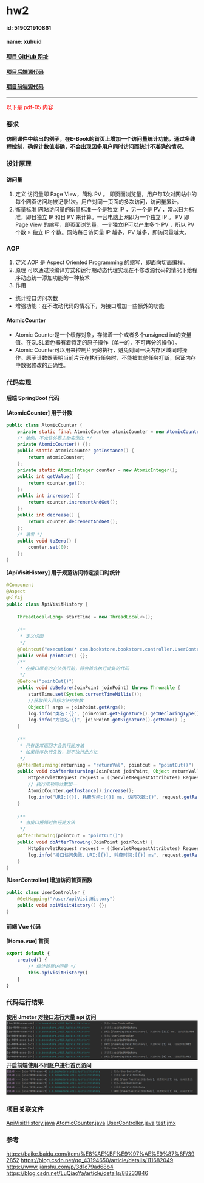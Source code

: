 # hw2
#### id: 519021910861
#### name: xuhuid
#### [项目 GitHub 网址](https://github.com/WilliamX1/bookstore.git/)
#### [项目后端源代码](./backend_src)
#### [项目前端源代码](./frontend_src)
------
<font color=red> 以下是 pdf-05 内容 </font>

### 要求
**仿照课件中给出的例子，在E-Book的首页上增加一个访问量统计功能，通过多线程控制，确保计数值准确，不会出现因多用户同时访问而统计不准确的情况。**

### 设计原理
#### 访问量
1. 定义
访问量即 Page View，简称 PV 。 即页面浏览量，用户每1次对网站中的每个网页访问均被记录1次。用户对同一页面的多次访问，访问量累计。
2. 衡量标准
网站访问量的衡量标准一个是独立 IP ，另一个是 PV ，常以日为标准，即日独立 IP 和日 PV 来计算。一台电脑上网即为一个独立 IP 。 PV 即 Page View 的缩写，即页面浏览量，一个独立IP可以产生多个 PV ，所以 PV 个数 $\geq$ 独立 IP 个数。网站每日访问量 IP 越多，PV 越多，即访问量越大。
### AOP
1. 定义
AOP 是 Aspect Oriented Programming 的缩写，即面向切面编程。
2. 原理
可以通过预编译方式和运行期动态代理实现在不修改源代码的情况下给程序动态统一添加功能的一种技术
3. 作用
* 统计接口访问次数
* 增强功能：在不改动代码的情况下，为接口增加一些额外的功能
#### AtomicCounter
* Atomic Counter是一个缓存对象，存储着一个或者多个unsigned int的变量值。在GLSL着色器有着特定的原子操作（单一的，不可再分的操作）。
* Atomic Counter可以用来控制片元的执行，避免对同一块内存区域同时操作。原子计数器表明当前片元在执行任务时，不能被其他任务打断，保证内存中数据修改的正确性。

### 代码实现
#### 后端 SpringBoot 代码
**[AtomicCounter] 用于计数**

```JAVA
public class AtomicCounter {
	private static final AtomicCounter atomicCounter = new AtomicCounter();
	/* 单例，不允许外界主动实例化 */
	private AtomicCounter() {};
	public static AtomicCounter getInstance() {
		return atomicCounter;
	};
	private static AtomicInteger counter = new AtomicInteger();
	public int getValue() {
		return counter.get();
	};
	public int increase() {
		return counter.incrementAndGet();
	};
	public int decrease() {
		return counter.decrementAndGet();
	};
	/* 清零 */
	public void toZero() {
		counter.set(0);
	};
}
```
**[ApiVisitHistory] 用于规范访问特定接口时统计**

```Java
@Component
@Aspect
@Slf4j
public class ApiVisitHistory {

    ThreadLocal<Long> startTime = new ThreadLocal<>();

    /**
     * 定义切面
     */
    @Pointcut("execution(* com.bookstore.bookstore.controller.UserController.apiVisitHistory())")
    public void pointCut() {};
    /**
     * 在接口原有的方法执行前，将会首先执行此处的代码
     */
    @Before("pointCut()")
    public void doBefore(JoinPoint joinPoint) throws Throwable {
        startTime.set(System.currentTimeMillis());
        //获取传入目标方法的参数
        Object[] args = joinPoint.getArgs();
        log.info("类名：{}", joinPoint.getSignature().getDeclaringType().getSimpleName());
        log.info("方法名:{}", joinPoint.getSignature().getName() );
    }

    /**
     * 只有正常返回才会执行此方法
     * 如果程序执行失败，则不执行此方法
     */
    @AfterReturning(returning = "returnVal", pointcut = "pointCut()")
    public void doAfterReturning(JoinPoint joinPoint, Object returnVal) {
        HttpServletRequest request = ((ServletRequestAttributes) RequestContextHolder.getRequestAttributes()).getRequest();
        // 执行成功则计数加一
        AtomicCounter.getInstance().increase();
        log.info("URI:[{}], 耗费时间:[{}] ms, 访问次数:{}", request.getRequestURI(), System.currentTimeMillis() - startTime.get(), AtomicCounter.getInstance().getValue());
    }

    /**
     * 当接口报错时执行此方法
     */
    @AfterThrowing(pointcut = "pointCut()")
    public void doAfterThrowing(JoinPoint joinPoint) {
        HttpServletRequest request = ((ServletRequestAttributes) RequestContextHolder.getRequestAttributes()).getRequest();
        log.info("接口访问失败，URI:[{}], 耗费时间:[{}] ms", request.getRequestURI(), System.currentTimeMillis() - startTime.get());
    }
}
```
**[UserController] 增加访问首页函数**
```Java
public class UserController {
	@GetMapping("/user/apiVisitHistory")
	public void apiVisitHistory() {};
}
```
#### 前端 Vue 代码
**[Home.vue] 首页**
```JavaScript
export default {
	created() {
		/* 统计首页访问量 */
		this.apiVisitHistory()
	}
}
```

### 代码运行结果
**使用 Jmeter 对接口进行大量 api 访问**
![result1](./result1.png)
**开启前端使用不同账户进行首页访问**
![result2](./result2.png)

### 项目关联文件
[ApiVisitHistory.java](./ApiVisitHistory.java)
[AtomicCounter.java](./AtomicCounter.java)
[UserController.java](./UserController.java)
[test.jmx](test.jmx)

### 参考
https://baike.baidu.com/item/%E8%AE%BF%E9%97%AE%E9%87%8F/392852
https://blog.csdn.net/qq_43194650/article/details/111682049
https://www.jianshu.com/p/3d1c79ad68b4
https://blog.csdn.net/LuQiaoYa/article/details/88233846
